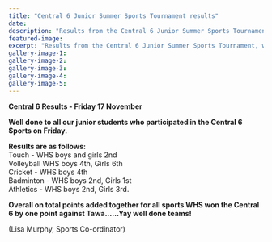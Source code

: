 ```yaml
---
title: "Central 6 Junior Summer Sports Tournament results"
date: 
description: "Results from the Central 6 Junior Summer Sports Tournament, which was held..."
featured-image: 
excerpt: "Results from the Central 6 Junior Summer Sports Tournament, which was held in Wanganui on Friday 17 November."
gallery-image-1: 
gallery-image-2: 
gallery-image-3: 
gallery-image-4: 
gallery-image-5: 
---
```


<p><strong>Central 6 Results - Friday 17 November</strong></p>
<p><strong>Well done to all our junior students who participated in the Central 6 Sports on Friday.&nbsp;</strong></p>
<p><strong>Results are as follows:</strong><br />Touch - WHS boys and girls 2nd<br />Volleyball WHS boys 4th, Girls 6th<span class="text_exposed_show"><br />Cricket - WHS boys 4th<br />Badminton - WHS boys 2nd, Girls 1st<br />Athletics - WHS boys 2nd, Girls 3rd.</span></p>
<div class="text_exposed_show">
<p><strong>Overall on total points added together for all sports WHS won the Central 6 by one point against Tawa......Yay well done teams!</strong></p>
<p>(Lisa Murphy, Sports Co-ordinator)</p>
</div>

